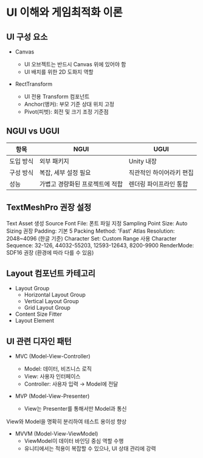 # UI 이해와 게임최적화 이론
## UI 구성 요소
- Canvas
  - UI 오브젝트는 반드시 Canvas 위에 있어야 함
  - UI 배치를 위한 2D 도화지 역할

- RectTransform
  - UI 전용 Transform 컴포넌트
  - Anchor(앵커): 부모 기준 상대 위치 고정
  - Pivot(피벗): 회전 및 크기 조정 기준점  
## NGUI vs UGUI
| 항목    | NGUI              | UGUI          |
| ----- | ----------------- | ------------- |
| 도입 방식 | 외부 패키지            | Unity 내장      |
| 구성 방식 | 복잡, 세부 설정 필요      | 직관적인 하이어라키 편집 |
| 성능    | 가볍고 경량화된 프로젝트에 적합 | 렌더링 파이프라인 통합  |

## TextMeshPro 권장 설정
Text Asset 생성
Source Font File: 폰트 파일 지정
Sampling Point Size: Auto Sizing 권장
Padding: 기본 5
Packing Method: 'Fast'
Atlas Resolution: 2048~4096 (한글 기준)
Character Set: Custom Range 사용
Character Sequence: 32-126, 44032-55203, 12593-12643, 8200-9900
RenderMode: SDF16 권장 (환경에 따라 다를 수 있음)

## Layout 컴포넌트 카테고리
- Layout Group
  - Horizontal Layout Group
  - Vertical Layout Group
  - Grid Layout Group
- Content Size Fitter
- Layout Element
## UI 관련 디자인 패턴
- MVC (Model-View-Controller)
  - Model: 데이터, 비즈니스 로직
  - View: 사용자 인터페이스
  - Controller: 사용자 입력 → Model에 전달

- MVP (Model-View-Presenter)
  - View는 Presenter를 통해서만 Model과 통신

View와 Model을 명확히 분리하여 테스트 용이성 향상
- MVVM (Model-View-ViewModel)
  - ViewModel이 데이터 바인딩 중심 역할 수행
  - 유니티에서는 적용이 복잡할 수 있으나, UI 상태 관리에 강력